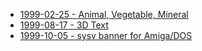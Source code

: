 
* [1999-02-25 - Animal, Vegetable, Mineral](/dev/c/avm)
* [1999-08-17 - 3D Text](/dev/c/textrot)
* [1999-10-05 - sysv banner for Amiga/DOS](/dev/c/banner)

